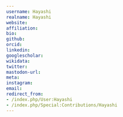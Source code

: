 ```yaml
---
username: Hayashi
realname: Hayashi
website: 
affiliation: 
bio: 
github: 
orcid: 
linkedin: 
googlescholar: 
wikidata: 
twitter: 
mastodon-url: 
meta:
instagram:
email:
redirect_from:
- /index.php/User:Hayashi
- /index.php/Special:Contributions/Hayashi
---
```

